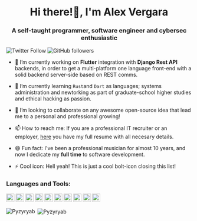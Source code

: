 <h1 align="center">Hi there!👋, I'm Alex Vergara</h1>
<h3 align="center">A self-taught programmer, software engineer and cybersec enthusiastic</h3>

![Twitter Follow](https://img.shields.io/twitter/follow/Pyzyryab?label=Pyzyryab&logo=twitter&style=for-the-badge)
![GitHub followers](https://img.shields.io/github/followers/Pyzyryab?logo=GitHub&style=for-the-badge)

- 🔭 I’m currently working on **Flutter** integration with **Django Rest API** backends, in order to get a multi-platform one language front-end with a solid
backend server-side based on REST comms.

- 🌱 I’m currently learning `Rust`and `Dart` as languages; systems administration and newtorking as part of graduate-school higher studies and ethical hacking as passion.

- 👯 I’m looking to collaborate on any awesome open-source idea that lead me to a personal and professional growing!

- 📫 How to reach me: If you are a professional IT recruiter or an employer, [here](https://pyzyryab.github.io/) you have my full resume with all necesary details.

- 😄 Fun fact: I've been a professional musician for almost 10 years, and now I dedicate my **full time** to software development.

- ⚡ Cool icon: Hell yeah! This is just a cool bolt-icon closing this list!


### Languages and Tools:

<p align="left">
  <img src="https://devicons.github.io/devicon/devicon.git/icons/python/python-original.svg" alt="python" width="22" height="22"/> 
  <img src="https://www.vectorlogo.zone/logos/dartlang/dartlang-icon.svg" alt="dart" width="22" height="22"/>
  <img src="https://www.vectorlogo.zone/logos/rust-lang/rust-lang-icon.svg" alt="rust" width="22" height="22"/>
  
  <img src="https://devicons.github.io/devicon/devicon.git/icons/django/django-original.svg" alt="django" width="22" height="22"/> 
  <img src="https://www.vectorlogo.zone/logos/flutterio/flutterio-icon.svg" alt="flutter" width="22" height="22"/> 
 
  <img src="https://www.vectorlogo.zone/logos/firebase/firebase-icon.svg" alt="firebase" width="22" height="22"/> 
  <img src="https://www.vectorlogo.zone/logos/git-scm/git-scm-icon.svg" alt="git" width="22" height="22"/> 
  
  <img src="https://devicons.github.io/devicon/devicon.git/icons/linux/linux-original.svg" alt="linux" width="22" height="22"/> 
  <img src="https://devicons.github.io/devicon/devicon.git/icons/mysql/mysql-original-wordmark.svg" alt="mysql" width="22" height="22"/> 
  <img src="https://devicons.github.io/devicon/devicon.git/icons/postgresql/postgresql-original-wordmark.svg" alt="postgresql" width="22" height="22"/> 


<p><img align="left" src="https://github-readme-stats.vercel.app/api/top-langs/?username=Pyzyryab&layout=compact&hide=html" alt="Pyzyryab" /></p>

<p>&nbsp;<img align="center" src="https://github-readme-stats.vercel.app/api?username=Pyzyryab&show_icons=true" alt="Pyzyryab" /></p>


